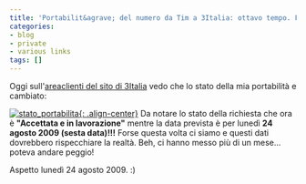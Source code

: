 ```yaml
---
title: 'Portabilit&agrave; del numero da Tim a 3Italia: ottavo tempo. Forse ci siamo!'
categories:
- blog
- private
- various links
tags: []
---
```

Oggi sull'[areaclienti del sito di 3Italia](http://areaclienti.tre.it) vedo
che lo stato della mia portabilità e cambiato:

[![stato_portabilita]({{site.url}}/images/stato_portabilita.png){: .align-center}]({{site.url}}/images/stato_portabilita.png)
Da notare lo stato della richiesta che ora è
**"Accettata e in lavorazione"** mentre la data prevista è per lunedì **24
agosto 2009 (sesta data)!!!** Forse questa volta ci siamo e questi dati
dovrebbero rispecchiare la realtà. Beh, ci hanno messo più di un mese...
poteva andare peggio!

Aspetto lunedì 24 agosto 2009. :)